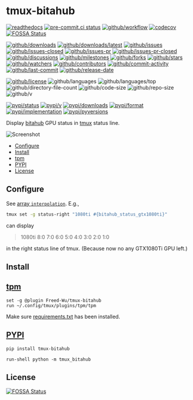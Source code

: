 # tmux-bitahub

[![readthedocs](https://shields.io/readthedocs/tmux-bitahub)](https://tmux-bitahub.readthedocs.io)
[![pre-commit.ci status](https://results.pre-commit.ci/badge/github/Freed-Wu/tmux-bitahub/main.svg)](https://results.pre-commit.ci/latest/github/Freed-Wu/tmux-bitahub/main)
[![github/workflow](https://github.com/Freed-Wu/tmux-bitahub/actions/workflows/main.yml/badge.svg)](https://github.com/Freed-Wu/tmux-bitahub/actions)
[![codecov](https://codecov.io/gh/Freed-Wu/tmux-bitahub/branch/main/graph/badge.svg)](https://codecov.io/gh/Freed-Wu/tmux-bitahub)
[![FOSSA Status](https://app.fossa.com/api/projects/git%2Bgithub.com%2FFreed-Wu%2Ftmux-bitahub.svg?type=shield)](https://app.fossa.com/projects/git%2Bgithub.com%2FFreed-Wu%2Ftmux-bitahub?ref=badge_shield)

[![github/downloads](https://shields.io/github/downloads/Freed-Wu/tmux-bitahub/total)](https://github.com/Freed-Wu/tmux-bitahub/releases)
[![github/downloads/latest](https://shields.io/github/downloads/Freed-Wu/tmux-bitahub/latest/total)](https://github.com/Freed-Wu/tmux-bitahub/releases/latest)
[![github/issues](https://shields.io/github/issues/Freed-Wu/tmux-bitahub)](https://github.com/Freed-Wu/tmux-bitahub/issues)
[![github/issues-closed](https://shields.io/github/issues-closed/Freed-Wu/tmux-bitahub)](https://github.com/Freed-Wu/tmux-bitahub/issues?q=is%3Aissue+is%3Aclosed)
[![github/issues-pr](https://shields.io/github/issues-pr/Freed-Wu/tmux-bitahub)](https://github.com/Freed-Wu/tmux-bitahub/pulls)
[![github/issues-pr-closed](https://shields.io/github/issues-pr-closed/Freed-Wu/tmux-bitahub)](https://github.com/Freed-Wu/tmux-bitahub/pulls?q=is%3Apr+is%3Aclosed)
[![github/discussions](https://shields.io/github/discussions/Freed-Wu/tmux-bitahub)](https://github.com/Freed-Wu/tmux-bitahub/discussions)
[![github/milestones](https://shields.io/github/milestones/all/Freed-Wu/tmux-bitahub)](https://github.com/Freed-Wu/tmux-bitahub/milestones)
[![github/forks](https://shields.io/github/forks/Freed-Wu/tmux-bitahub)](https://github.com/Freed-Wu/tmux-bitahub/network/members)
[![github/stars](https://shields.io/github/stars/Freed-Wu/tmux-bitahub)](https://github.com/Freed-Wu/tmux-bitahub/stargazers)
[![github/watchers](https://shields.io/github/watchers/Freed-Wu/tmux-bitahub)](https://github.com/Freed-Wu/tmux-bitahub/watchers)
[![github/contributors](https://shields.io/github/contributors/Freed-Wu/tmux-bitahub)](https://github.com/Freed-Wu/tmux-bitahub/graphs/contributors)
[![github/commit-activity](https://shields.io/github/commit-activity/w/Freed-Wu/tmux-bitahub)](https://github.com/Freed-Wu/tmux-bitahub/graphs/commit-activity)
[![github/last-commit](https://shields.io/github/last-commit/Freed-Wu/tmux-bitahub)](https://github.com/Freed-Wu/tmux-bitahub/commits)
[![github/release-date](https://shields.io/github/release-date/Freed-Wu/tmux-bitahub)](https://github.com/Freed-Wu/tmux-bitahub/releases/latest)

[![github/license](https://shields.io/github/license/Freed-Wu/tmux-bitahub)](https://github.com/Freed-Wu/tmux-bitahub/blob/main/LICENSE)
![github/languages](https://shields.io/github/languages/count/Freed-Wu/tmux-bitahub)
![github/languages/top](https://shields.io/github/languages/top/Freed-Wu/tmux-bitahub)
![github/directory-file-count](https://shields.io/github/directory-file-count/Freed-Wu/tmux-bitahub)
![github/code-size](https://shields.io/github/languages/code-size/Freed-Wu/tmux-bitahub)
![github/repo-size](https://shields.io/github/repo-size/Freed-Wu/tmux-bitahub)
![github/v](https://shields.io/github/v/release/Freed-Wu/tmux-bitahub)

[![pypi/status](https://shields.io/pypi/status/tmux-bitahub)](https://pypi.org/project/tmux-bitahub/#description)
[![pypi/v](https://shields.io/pypi/v/tmux-bitahub)](https://pypi.org/project/tmux-bitahub/#history)
[![pypi/downloads](https://shields.io/pypi/dd/tmux-bitahub)](https://pypi.org/project/tmux-bitahub/#files)
[![pypi/format](https://shields.io/pypi/format/tmux-bitahub)](https://pypi.org/project/tmux-bitahub/#files)
[![pypi/implementation](https://shields.io/pypi/implementation/tmux-bitahub)](https://pypi.org/project/tmux-bitahub/#files)
[![pypi/pyversions](https://shields.io/pypi/pyversions/tmux-bitahub)](https://pypi.org/project/tmux-bitahub/#files)

Display [bitahub](https://bitahub.ustc.edu.cn/resources) GPU status in
[tmux](https://github.com/tmux/tmux) status line.

![Screenshot](https://user-images.githubusercontent.com/32936898/195975347-4024f8a9-3f13-4e1a-b84d-0e366d599c7f.png)

<!-- mdformat-toc start --slug=github --no-anchors --maxlevel=6 --minlevel=2 -->

- [Configure](#configure)
- [Install](#install)
- [tpm](#tpm)
- [PYPI](#pypi)
- [License](#license)

<!-- mdformat-toc end -->

## Configure

See [array `interpolation`](bitahub.tmux). E.g.,

```sh
tmux set -g status-right "1080ti #{bitahub_status_gtx1080ti}"
```

can display

> 1080ti 8:0 7:0 6:0 5:0 4:0 3:0 2:0 1:0

in the right status line of tmux. (Because now no any GTX1080Ti GPU left.)

## Install

## [tpm](https://github.com/tmux-plugins/tpm)

```tmux
set -g @plugin Freed-Wu/tmux-bitahub
run ~/.config/tmux/plugins/tpm/tpm
```

Make sure [requirements.txt](requirements.txt) has been installed.

## [PYPI](https://pypi.org/project/tmux-bitahub)

```sh
pip install tmux-bitahub
```

```tmux
run-shell python -m tmux_bitahub
```

## License

[![FOSSA Status](https://app.fossa.com/api/projects/git%2Bgithub.com%2FFreed-Wu%2Ftmux-bitahub.svg?type=large)](https://app.fossa.com/projects/git%2Bgithub.com%2FFreed-Wu%2Ftmux-bitahub?ref=badge_large)
